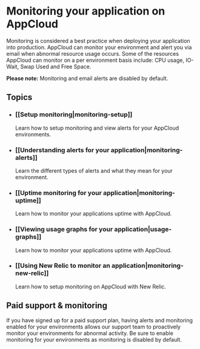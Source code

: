 # Monitoring your application on AppCloud


Monitoring is considered a best practice when deploying your application
into production.  AppCloud can monitor your environment and alert you via
email when abnormal resource usage occurs. Some of the resources AppCloud 
can monitor on a per environment basis include: CPU usage, IO-Wait, Swap 
Used and Free Space. 

**Please note:** Monitoring and email alerts are disabled by default.



## Topics

* ### [[Setup monitoring|monitoring-setup]]
  Learn how to setup monitoring and view alerts for your AppCloud environments.
  
* ### [[Understanding alerts for your application|monitoring-alerts]]
  Learn the different types of alerts and what they mean for your environment.  

* ### [[Uptime monitoring for your application|monitoring-uptime]]
  Learn how to monitor your applications uptime with AppCloud.

* ### [[Viewing usage graphs for your application|usage-graphs]]
  Learn how to monitor your applications uptime with AppCloud.

* ### [[Using New Relic to monitor an application|monitoring-new-relic]]
  Learn how to setup monitoring on AppCloud with New Relic.


## Paid support & monitoring

If you have signed up for a paid support plan, having alerts and monitoring enabled
for your environments allows our support team to proactively monitor your
environments for abnormal activity. Be sure to enable monitoring for your 
environments as monitoring is disabled by default.

